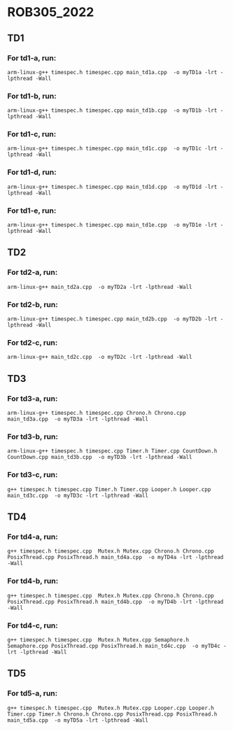 # ROB305_2022

## TD1

### For td1-a, run:
```
arm-linux-g++ timespec.h timespec.cpp main_td1a.cpp  -o myTD1a -lrt -lpthread -Wall
```
### For td1-b, run:
```
arm-linux-g++ timespec.h timespec.cpp main_td1b.cpp  -o myTD1b -lrt -lpthread -Wall
```
### For td1-c, run:
```
arm-linux-g++ timespec.h timespec.cpp main_td1c.cpp  -o myTD1c -lrt -lpthread -Wall
```
### For td1-d, run:
```
arm-linux-g++ timespec.h timespec.cpp main_td1d.cpp  -o myTD1d -lrt -lpthread -Wall
```
### For td1-e, run:
```
arm-linux-g++ timespec.h timespec.cpp main_td1e.cpp  -o myTD1e -lrt -lpthread -Wall
```

## TD2

### For td2-a, run:
```
arm-linux-g++ main_td2a.cpp  -o myTD2a -lrt -lpthread -Wall
```
### For td2-b, run:
```
arm-linux-g++ timespec.h timespec.cpp main_td2b.cpp  -o myTD2b -lrt -lpthread -Wall
```
### For td2-c, run:
```
arm-linux-g++ main_td2c.cpp  -o myTD2c -lrt -lpthread -Wall
```


## TD3

### For td3-a, run:
```
arm-linux-g++ timespec.h timespec.cpp Chrono.h Chrono.cpp main_td3a.cpp  -o myTD3a -lrt -lpthread -Wall
```
### For td3-b, run:
```
arm-linux-g++ timespec.h timespec.cpp Timer.h Timer.cpp CountDown.h CountDown.cpp main_td3b.cpp  -o myTD3b -lrt -lpthread -Wall
```
### For td3-c, run:
```
g++ timespec.h timespec.cpp Timer.h Timer.cpp Looper.h Looper.cpp main_td3c.cpp  -o myTD3c -lrt -lpthread -Wall
```

## TD4

### For td4-a, run:
```
g++ timespec.h timespec.cpp  Mutex.h Mutex.cpp Chrono.h Chrono.cpp PosixThread.cpp PosixThread.h main_td4a.cpp  -o myTD4a -lrt -lpthread -Wall
```
### For td4-b, run:
```
g++ timespec.h timespec.cpp  Mutex.h Mutex.cpp Chrono.h Chrono.cpp PosixThread.cpp PosixThread.h main_td4b.cpp  -o myTD4b -lrt -lpthread -Wall
```
### For td4-c, run:
```
g++ timespec.h timespec.cpp  Mutex.h Mutex.cpp Semaphore.h Semaphore.cpp PosixThread.cpp PosixThread.h main_td4c.cpp  -o myTD4c -lrt -lpthread -Wall
```

## TD5

### For td5-a, run:
```
g++ timespec.h timespec.cpp  Mutex.h Mutex.cpp Looper.cpp Looper.h Timer.cpp Timer.h Chrono.h Chrono.cpp PosixThread.cpp PosixThread.h main_td5a.cpp  -o myTD5a -lrt -lpthread -Wall
```

